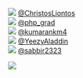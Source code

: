 
 ![](http://pbs.twimg.com/profile_images/1325795977786249217/dwsnhvQq_normal.jpg) [@ChristosLiontos](https://twitter.com/ChristosLiontos)<br>![](http://pbs.twimg.com/profile_images/1322856144357019648/Yluu_3g2_normal.jpg) [@php_grad](https://twitter.com/php_grad)<br>![](http://pbs.twimg.com/profile_images/1363869512278319114/qzcBIuse_normal.jpg) [@kumarankm4](https://twitter.com/kumarankm4)<br>![](http://pbs.twimg.com/profile_images/1364952710991269893/nwUaHmu0_normal.jpg) [@YeezyAladdin](https://twitter.com/YeezyAladdin)<br>![](http://pbs.twimg.com/profile_images/1373133813522395140/ZrTsAvJ5_normal.jpg) [@sabbir2323](https://twitter.com/sabbir2323)<br> 

![](https://visitor-badge.laobi.icu/badge?page_id=ponder)
